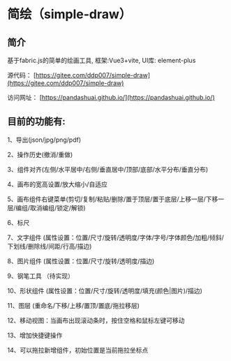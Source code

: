 # 简绘（simple-draw）

## 简介

基于fabric.js的简单的绘画工具, 框架:Vue3+vite, UI库: element-plus

源代码： [https://gitee.com/ddp007/simple-draw](https://gitee.com/ddp007/simple-draw)

访问网址： [https://pandashuai.github.io/](https://pandashuai.github.io/)

## 目前的功能有:

1、导出(json/jpg/png/pdf)

2、操作历史(撤消/重做)

3、组件对齐(左侧/水平居中/右侧/垂直居中/顶部/底部/水平分布/垂直分布)

4、画布的宽高设置/放大缩小/自适应

5、画布组件右键菜单(剪切/复制/粘贴/删除/置于顶层/置于底层/上移一层/下移一层/编组/取消编组/锁定/解锁)

6、标尺

7、文字组件 (属性设置：位置/尺寸/旋转/透明度/字体/字号/字体颜色/加粗/倾斜/下划线/删除线/间距/行高/描边)

8、图片组件 (属性设置：位置/尺寸/旋转/透明度/描边)

9、钢笔工具 （待实现）

10、形状组件 (属性设置：位置/尺寸/旋转/透明度/填充(颜色|图片)/描边)

11、图层 (重命名/下移/上移/置顶/置底/拖拉移层)

12、移动视图：当画布出现滚动条时，按住空格和鼠标左键可移动

13、增加快捷键操作

14、可以拖拉新增组件，初始位置是当前拖拉坐标点